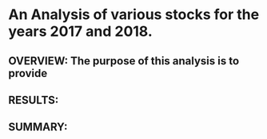# An Analysis of various stocks for the years 2017 and 2018.
## OVERVIEW: The purpose of this analysis is to provide 
## RESULTS:
## SUMMARY: 
